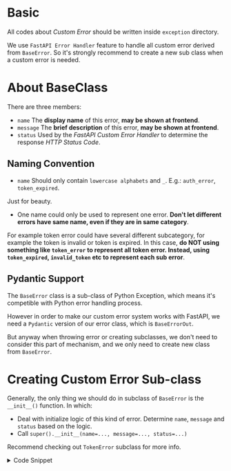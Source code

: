 # Basic

All codes about _Custom Error_ should be written inside `exception` directory.

We use `FastAPI Error Handler` feature to handle all custom error derived from `BaseError`. So it's strongly
recommend to create a new sub class when a custom error is needed.

# About BaseClass

There are three members:

- `name` The **display name** of this error, **may be shown at frontend**.
- `message` The **brief description** of this error, **may be shown at frontend**.
- `status` Used by the _FastAPI Custom Error Handler_ to determine the response _HTTP Status Code_.

## Naming Convention

- `name` Should only contain `lowercase alphabets` and `_`. E.g.: `auth_error`, `token_expired`.

Just for beauty.

- One name could only be used to represent one error. **Don't let different errors have same name, even if they are in
  same category**.

For example token error could have several different subcategory, for example the token is invalid or token is
expired. In this case, **do NOT using something like `token_error` to represent all token error. Instead, using
`token_expired`, `invalid_token` etc to represent each sub error**.

## Pydantic Support

The `BaseError` class is a sub-class of Python Exception, which means it's competible with Python error handling
process.

However in order to make our custom error system works with FastAPI, we need a `Pydantic` version of our error class,
which is `BaseErrorOut`.

But anyway when throwing error or creating subclasses, we don't need to consider this part of mechanism, and we only
need to create new class from `BaseError`.

# Creating Custom Error Sub-class

Generally, the only thing we should do in subclass of `BaseError` is the `__init__()` function. In which:

- Deal with initialize logic of this kind of error. Determine `name`, `message` and `status` based on the logic.
- Call `super().__init__(name=..., message=..., status=...)`

Recommend checking out `TokenError` subclass for more info.

<details>
<summary>Code Snippet</summary>

```python
class TokenError(BaseError):
    """
    Raise when error occurred while verifying token.

    Check out __init__() for more info.
    """

    def __init__(
            self,
            message: str | None = None,
            expired: bool | None = None,
            role_not_match: bool | None = None,
            no_token: bool | None = None,
    ) -> None:
        final_name = 'token_error'
        final_message = message
        """
        Create an `TokenError` instance.
        :param message:
        :param expired: If `true`, indicates the token is expired.
        :param role_not_match: If `true`, indicates the role are not match the requirements.
        """
        if message is None:
            message = 'Could not verify the user tokens'

        if expired:
            final_name = 'token_expired'
            message = 'Token expired, try login again to get a new token'

        if role_not_match:
            final_name = 'token_role_not_match'
            message = 'Current role are not match the requirements to perform this operation or access this resources'

        if no_token:
            final_name = 'token_required'
            message = 'Could not found a valid token, try login to an valid account'

        # only when message is None, then use presets, otherwise always use the original message passed.
        if final_message is None:
            final_message = message

        super().__init__(
            name=final_name,
            message=final_message,
            status=401
        )
```

As you see, although we say that we need to use different `name` for every sub-category error, **we can still use a 
same class to deal with errors in same category** based on the actual requirements.

</details>